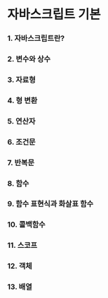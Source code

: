 # 자바스크립트 기본

### 1. 자바스크립트란?

### 2. 변수와 상수

### 3. 자료형

### 4. 형 변환

### 5. 연산자

### 6. 조건문

### 7. 반복문

### 8. 함수

### 9. 함수 표현식과 화살표 함수

### 10. 콜백함수

### 11. 스코프

### 12. 객체

### 13. 배열
